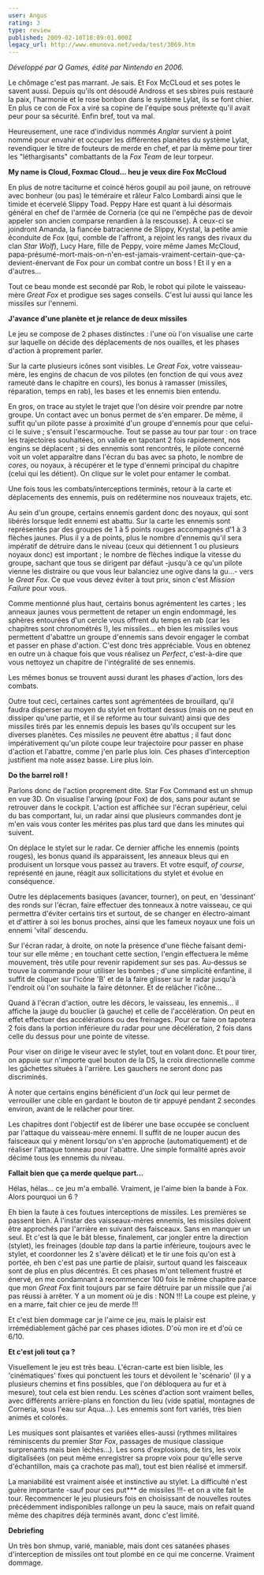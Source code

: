 ```yaml
---
user: Angus
rating: 3
type: review
published: 2009-02-10T18:09:01.000Z
legacy_url: http://www.emunova.net/veda/test/3069.htm
---
```

_Développé par Q Games, édité par Nintendo en 2006\._  

  

Le chômage c'est pas marrant. Je sais. Et Fox McCLoud et ses potes le savent aussi. Depuis qu'ils ont désoudé Andross et ses sbires puis restauré la paix, l'harmonie et le rose bonbon dans le système Lylat, ils se font chier. En plus ce con de Fox a viré sa copine de l'équipe sous prétexte qu'il avait peur pour sa sécurité. Enfin bref, tout va mal.  

  

Heureusement, une race d'individus nommés _Anglar_ survient à point nommé pour envahir et occuper les différentes planètes du système Lylat, revendiquer le titre de fouteurs de merde en chef, et par là même pour tirer les "léthargisants" combattants de la _Fox Team_ de leur torpeur.  

  

**My name is Cloud, Foxmac Cloud... heu je veux dire Fox McCloud**  

  

En plus de notre taciturne et coincé héros goupil au poil jaune, on retrouve avec bonheur (ou pas) le téméraire et râleur Falco Lombardi ainsi que le timide et écervelé Slippy Toad. Peppy Hare est quant à lui désormais général en chef de l'armée de Corneria (ce qui ne l'empêche pas de devoir appeler son ancien comparse renardien à la rescousse). À ceux-ci se joindront Amanda, la fiancée batracienne de Slippy, Krystal, la petite amie éconduite de Fox (qui, comble de l'affront, a rejoint les rangs des rivaux du clan _Star Wolf_), Lucy Hare, fille de Peppy, voire même James McCloud, papa-présumé-mort-mais-on-n'en-est-jamais-vraiment-certain-que-ça-devient-énervant de Fox pour un combat contre un boss ! Et il y en a d'autres...  

Tout ce beau monde est secondé par Rob, le robot qui pilote le vaisseau-mère _Great Fox_ et prodigue ses sages conseils. C'est lui aussi qui lance les missiles sur l'ennemi.  

  

**J'avance d'une planète et je relance de deux missiles**  

  

Le jeu se compose de 2 phases distinctes : l'une où l'on visualise une carte sur laquelle on décide des déplacements de nos ouailles, et les phases d'action à proprement parler.  

  

Sur la carte plusieurs icônes sont visibles. Le _Great Fox_, votre vaisseau-mère, les engins de chacun de vos pilotes (en fonction de qui vous avez rameuté dans le chapitre en cours), les bonus à ramasser (missiles, réparation, temps en rab), les bases et les ennemis bien entendu.  

  

En gros, on trace au stylet le trajet que l'on désire voir prendre par notre groupe. Un contact avec un bonus permet de s'en emparer. De même, il suffit qu'un pilote passe à proximité d'un groupe d'ennemis pour que celui-ci le suive ; s'ensuit l'escarmouche. Tout se passe au tour par tour : on trace les trajectoires souhaitées, on valide en tapotant 2 fois rapidement, nos engins se déplacent ; si des ennemis sont rencontrés, le pilote concerné voit un volet apparaître dans l'écran du bas avec sa photo, le nombre de _cores_, ou noyaux, à récupérer et le type d'ennemi principal du chapitre (celui qui les détient). On clique sur le volet pour entamer le combat.  

Une fois tous les combats/interceptions terminés, retour à la carte et déplacements des ennemis, puis on redétermine nos nouveaux trajets, etc.  

  

Au sein d'un groupe, certains ennemis gardent donc des noyaux, qui sont libérés lorsque ledit ennemi est abattu. Sur la carte les ennemis sont représentés par des groupes de 1 à 5 points rouges accompagnés d'1 à 3 flèches jaunes. Plus il y a de points, plus le nombre d'ennemis qu'il sera impératif de détruire dans le niveau (ceux qui détiennent 1 ou plusieurs noyaux donc) est important ; le nombre de flèches indique la vitesse du groupe, sachant que tous se dirigent par défaut -jusqu'à ce qu'un pilote vienne les distraire ou que vous leur balanciez une ogive dans la gu...- vers le _Great Fox_. Ce que vous devez éviter à tout prix, sinon c'est _Mission Failure_ pour vous.  

  

Comme mentionné plus haut, certains bonus agrémentent les cartes ; les anneaux jaunes vous permettent de retaper un engin endommagé, les sphères entourées d'un cercle vous offrent du temps en rab (car les chapitres sont chronométrés !), les missiles... eh bien les missiles vous permettent d'abattre un groupe d'ennemis sans devoir engager le combat et passer en phase d'action. C'est donc très appréciable. Vous en obtenez en outre un à chaque fois que vous réalisez un _Perfect_, c'est-à-dire que vous nettoyez un chapitre de l'intégralité de ses ennemis.  

Les mêmes bonus se trouvent aussi durant les phases d'action, lors des combats.  

  

Outre tout ceci, certaines cartes sont agrémentées de brouillard, qu'il faudra disperser au moyen du stylet en frottant dessus (mais on ne peut en dissiper qu'une partie, et il se reforme au tour suivant) ainsi que des missiles tirés par les ennemis depuis les bases qu'ils occupent sur les diverses planètes. Ces missiles ne peuvent être abattus ; il faut donc impérativement qu'un pilote coupe leur trajectoire pour passer en phase d'action et l'abattre, comme j'en parle plus loin. Ces phases d'interception justifient ma note assez basse. Lire plus loin.  

  

**Do the barrel roll !**  

  

Parlons donc de l'action proprement dite. Star Fox Command est un shmup en vue 3D. On visualise l'arwing (pour Fox) de dos, sans pour autant se retrouver dans le cockpit. L'action est affichée sur l'écran supérieur, celui du bas comportant, lui, un radar ainsi que plusieurs commandes dont je m'en vais vous conter les mérites pas plus tard que dans les minutes qui suivent.  

On déplace le stylet sur le radar. Ce dernier affiche les ennemis (points rouges), les bonus quand ils apparaissent, les anneaux bleus qui en produisent un lorsque vous passez au travers. Et votre esquif, _of course_, représenté en jaune, réagit aux sollicitations du stylet et évolue en conséquence.  

Outre les déplacements basiques (avancer, tourner), on peut, en 'dessinant' des ronds sur l'écran, faire effectuer des tonneaux à notre vaisseau, ce qui permettra d'éviter certains tirs et surtout, de se changer en électro-aimant et d'attirer à soi les bonus proches, ainsi que les fameux noyaux une fois un ennemi 'vital' descendu.  

Sur l'écran radar, à droite, on note la présence d'une flèche faisant demi-tour sur elle même ; en touchant cette section, l'engin effectuera le même mouvement, très utile pour revenir rapidement sur ses pas. Au-dessus se trouve la commande pour utiliser les bombes ; d'une simplicité enfantine, il suffit de cliquer sur l'icône 'B' et de la faire glisser sur le radar jusqu'à l'endroit où l'on souhaite la faire détonner. Et de relâcher l'icône...  

Quand à l'écran d'action, outre les décors, le vaisseau, les ennemis... il affiche la jauge du bouclier (à gauche) et celle de l'accélération. On peut en effet effectuer des accélérations ou des freinages. Pour ce faire on tapotera 2 fois dans la portion inférieure du radar pour une décélération, 2 fois dans celle du dessus pour une pointe de vitesse.  

  

Pour viser on dirige le viseur avec le stylet, tout en volant donc. Et pour tirer, on appuie sur n'importe quel bouton de la DS, la croix directionnelle comme les gâchettes situées à l'arrière. Les gauchers ne seront donc pas discriminés.  

À noter que certains engins bénéficient d'un _lock_ qui leur permet de verrouiller une cible en gardant le bouton de tir appuyé pendant 2 secondes environ, avant de le relâcher pour tirer.  

Les chapitres dont l'objectif est de libérer une base occupée se concluent par l'attaque du vaisseau-mère ennemi. Il suffit de ne louper aucun des faisceaux qui y mènent lorsqu'on s'en approche (automatiquement) et de réaliser l'attaque tonneau pour l'abattre. Une simple formalité après avoir décimé tous les ennemis du niveau.  

  

**Fallait bien que ça merde quelque part...**  

  

Hélas, hélas... ce jeu m'a emballé. Vraiment, je l'aime bien la bande à Fox. Alors pourquoi un 6 ?  

Eh bien la faute à ces foutues interceptions de missiles. Les premières se passent bien. À l'instar des vaisseaux-mères ennemis, les missiles doivent être approchés par l'arrière en suivant des faisceaux. Sans en manquer un seul. Et c'est là que le bât blesse, finalement, car jongler entre la direction (stylet), les freinages (double _tap_ dans la partie inférieure, toujours avec le stylet, et coordonner les 2 s'avère délicat) et le tir une fois qu'on est à portée, eh ben c'est pas une partie de plaisir, surtout quand les faisceaux sont de plus en plus décentrés. Et ces phases m'ont tellement frustré et énervé, en me condamnant à recommencer 100 fois le même chapitre parce que mon _Great Fox_ finit toujours par se faire détruire par un missile que j'ai pas réussi à arrêter. Y a un moment où je dis : NON !!! La coupe est pleine, y en a marre, fait chier ce jeu de merde !!!  

Et c'est bien dommage car je l'aime ce jeu, mais le plaisir est irrémédiablement gâché par ces phases idiotes. D'où mon ire et d'où ce 6/10\.  

  

**Et c'est joli tout ça ?**  

  

Visuellement le jeu est très beau. L'écran-carte est bien lisible, les 'cinématiques' fixes qui ponctuent les tours et dévoilent le 'scénario' (il y a plusieurs chemins et fins possibles, que l'on débloquera au fur et à mesure), tout cela est bien rendu. Les scènes d'action sont vraiment belles, avec différents arrière-plans en fonction du lieu (vide spatial, montagnes de Corneria, sous l'eau sur Aqua...). Les ennemis sont fort variés, très bien animés et colorés.  

  

Les musiques sont plaisantes et variées elles-aussi (rythmes militaires réminiscents du premier _Star Fox_, passages de musique classique surprenants mais bien léchés...). Les sons d'explosions, de tirs, les voix digitalisées (on peut même enregistrer sa propre voix pour qu'elle serve d'échantillon, mais ça crachote pas mal), tout est bien réalisé et immersif.  

  

La maniabilité est vraiment aisée et instinctive au stylet. La difficulté n'est guère importante -sauf pour ces put\*\*\* de missiles !!!- et on a vite fait le tour. Recommencer le jeu plusieurs fois en choisissant de nouvelles routes précédemment indisponibles rallonge un peu la sauce, mais on refait quand même des chapitres déjà terminés avant, donc c'est limité.  

  

**Debriefing**  

  

Un très bon shmup, varié, maniable, mais dont ces satanées phases d'interception de missiles ont tout plombé en ce qui me concerne. Vraiment dommage.
